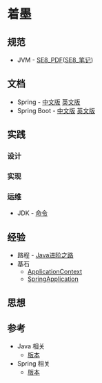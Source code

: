 # 着墨

## 规范
- JVM - [SE8_PDF](specification/jvms8.pdf)([SE8_笔记](specification/note/jvms8.md))

## 文档
- Spring - [中文版](document/spring/index.md)  [英文版](document/spring_en/index.md)
- Spring Boot - [中文版](document/springboot/index.md)  [英文版](document/springboot_en/index.md)

## 实践

### 设计

### 实现

### 运维
- JDK - [命令](practice/operations/JDK/commands.md)

## 经验
- 路程 - [Java进阶之路](experience/roadmap/Java.md) 
- 基石 
    - [ApplicationContext](experience/cornerstone/ApplicationContext/index.md)  
    - [SpringApplication](experience/cornerstone/SpringApplication/SpringApplication.md)

## 思想

## 参考
- Java 相关
    - [版本](references/versions/j2se.md) 
- Spring 相关
    - [版本](references/versions/spring.md) 